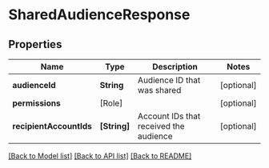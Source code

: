 # SharedAudienceResponse

## Properties
Name | Type | Description | Notes
------------ | ------------- | ------------- | -------------
**audienceId** | **String** | Audience ID that was shared | [optional] 
**permissions** | [Role] |  | [optional] 
**recipientAccountIds** | **[String]** | Account IDs that received the audience | [optional] 

[[Back to Model list]](../README.md#documentation-for-models) [[Back to API list]](../README.md#documentation-for-api-endpoints) [[Back to README]](../README.md)


